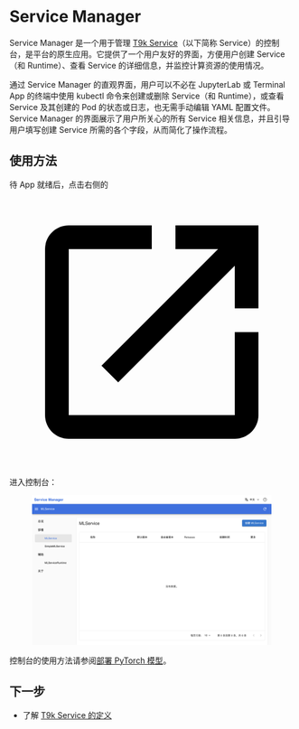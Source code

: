 # Service Manager

Service Manager 是一个用于管理 [T9k Service](../api/t9k-service/index.md)（以下简称 Service）的控制台，是平台的原生应用。它提供了一个用户友好的界面，方便用户创建 Service（和 Runtime）、查看 Service 的详细信息，并监控计算资源的使用情况。

通过 Service Manager 的直观界面，用户可以不必在 JupyterLab 或 Terminal App 的终端中使用 kubectl 命令来创建或删除 Service（和 Runtime），或查看 Service 及其创建的 Pod 的状态或日志，也无需手动编辑 YAML 配置文件。Service Manager 的界面展示了用户所关心的所有 Service 相关信息，并且引导用户填写创建 Service 所需的各个字段，从而简化了操作流程。

## 使用方法

待 App 就绪后，点击右侧的 <span class="twemoji"><svg class="MuiSvgIcon-root MuiSvgIcon-colorPrimary MuiSvgIcon-fontSizeMedium css-jxtyyz" focusable="false" aria-hidden="true" viewBox="0 0 24 24" data-testid="OpenInNewIcon"><path d="M19 19H5V5h7V3H5c-1.11 0-2 .9-2 2v14c0 1.1.89 2 2 2h14c1.1 0 2-.9 2-2v-7h-2zM14 3v2h3.59l-9.83 9.83 1.41 1.41L19 6.41V10h2V3z"></path></svg></span> 进入控制台：

<figure class="screenshot">
  <img alt="ui" src="../assets/app/service-manager/ui.png" />
</figure>

控制台的使用方法请参阅[部署 PyTorch 模型](../guide/deploy-model/deploy-pytorch.md)。

<!-- ### 总览

在左侧导航菜单点击**总览**，上方有**事件**和**配额**两个标签页 -->

## 下一步

* 了解 [T9k Service 的定义](../api/t9k-service/index.md)
